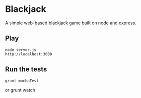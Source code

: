 # Blackjack
A simple web-based blackjack game built on node and express.

## Play
    node server.js
    http://localhost:3000

## Run the tests
    grunt mochaTest
or
    grunt watch
